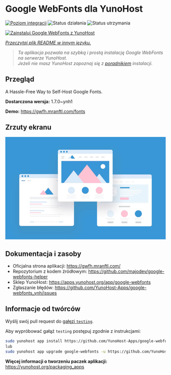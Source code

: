 <!--
To README zostało automatycznie wygenerowane przez <https://github.com/YunoHost/apps/tree/master/tools/readme_generator>
Nie powinno być ono edytowane ręcznie.
-->

# Google WebFonts dla YunoHost

[![Poziom integracji](https://apps.yunohost.org/badge/integration/google-webfonts)](https://ci-apps.yunohost.org/ci/apps/google-webfonts/)
![Status działania](https://apps.yunohost.org/badge/state/google-webfonts)
![Status utrzymania](https://apps.yunohost.org/badge/maintained/google-webfonts)

[![Zainstaluj Google WebFonts z YunoHost](https://install-app.yunohost.org/install-with-yunohost.svg)](https://install-app.yunohost.org/?app=google-webfonts)

*[Przeczytaj plik README w innym języku.](./ALL_README.md)*

> *Ta aplikacja pozwala na szybką i prostą instalację Google WebFonts na serwerze YunoHost.*  
> *Jeżeli nie masz YunoHost zapoznaj się z [poradnikiem](https://yunohost.org/install) instalacji.*

## Przegląd

A Hassle-Free Way to Self-Host Google Fonts.

**Dostarczona wersja:** 1.7.0~ynh1

**Demo:** <https://gwfh.mranftl.com/fonts>

## Zrzuty ekranu

![Zrzut ekranu z Google WebFonts](./doc/screenshots/example.jpg)

## Dokumentacja i zasoby

- Oficjalna strona aplikacji: <https://gwfh.mranftl.com/>
- Repozytorium z kodem źródłowym: <https://github.com/majodev/google-webfonts-helper>
- Sklep YunoHost: <https://apps.yunohost.org/app/google-webfonts>
- Zgłaszanie błędów: <https://github.com/YunoHost-Apps/google-webfonts_ynh/issues>

## Informacje od twórców

Wyślij swój pull request do [gałęzi `testing`](https://github.com/YunoHost-Apps/google-webfonts_ynh/tree/testing).

Aby wypróbować gałąź `testing` postępuj zgodnie z instrukcjami:

```bash
sudo yunohost app install https://github.com/YunoHost-Apps/google-webfonts_ynh/tree/testing --debug
lub
sudo yunohost app upgrade google-webfonts -u https://github.com/YunoHost-Apps/google-webfonts_ynh/tree/testing --debug
```

**Więcej informacji o tworzeniu paczek aplikacji:** <https://yunohost.org/packaging_apps>
